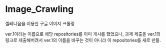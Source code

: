# Image_Crawling
셀레니움을 이용한 구글 이미지 크롤링

ver.1이라는 이름으로 해당 repositories를 이미 게시를 했었으나, 과제 제출을 ver.1의 링크로 제출해버려서 ver.1의 이름을 바꾸는 것이 아니라 
이 repositories를 새로 만듦.
